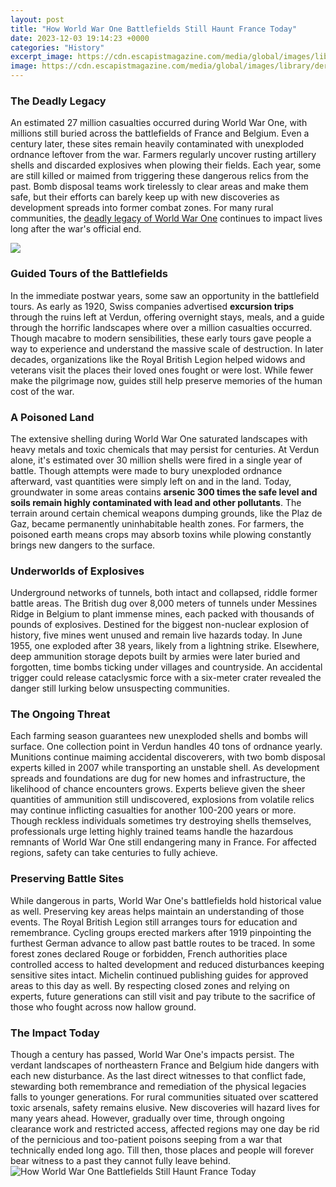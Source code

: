 ```yaml
---
layout: post
title: "How World War One Battlefields Still Haunt France Today"
date: 2023-12-03 19:14:23 +0000
categories: "History"
excerpt_image: https://cdn.escapistmagazine.com/media/global/images/library/deriv/738/738349.jpg
image: https://cdn.escapistmagazine.com/media/global/images/library/deriv/738/738349.jpg
---
```


### The Deadly Legacy
An estimated 27 million casualties occurred during World War One, with millions still buried across the battlefields of France and Belgium. Even a century later, these sites remain heavily contaminated with unexploded ordnance leftover from the war. Farmers regularly uncover rusting artillery shells and discarded explosives when plowing their fields. Each year, some are still killed or maimed from triggering these dangerous relics from the past. Bomb disposal teams work tirelessly to clear areas and make them safe, but their efforts can barely keep up with new discoveries as development spreads into former combat zones. For many rural communities, the [deadly legacy of World War One](https://store.fi.io.vn/chihuahuas-is-my-valentine-funny-valentines-day-heart-dog-172-chihuahua-dog) continues to impact lives long after the war's official end.

![](https://francetoday.com/wp-content/uploads/2022/03/Meuse-Vauquois-Hill_Guillaume-Ramon-550x367-1.jpg)
### Guided Tours of the Battlefields
In the immediate postwar years, some saw an opportunity in the battlefield tours. As early as 1920, Swiss companies advertised **excursion trips** through the ruins left at Verdun, offering overnight stays, meals, and a guide through the horrific landscapes where over a million casualties occurred. Though macabre to modern sensibilities, these early tours gave people a way to experience and understand the massive scale of destruction. In later decades, organizations like the Royal British Legion helped widows and veterans visit the places their loved ones fought or were lost. While fewer make the pilgrimage now, guides still help preserve memories of the human cost of the war.
### A Poisoned Land
The extensive shelling during World War One saturated landscapes with heavy metals and toxic chemicals that may persist for centuries. At Verdun alone, it's estimated over 30 million shells were fired in a single year of battle. Though attempts were made to bury unexploded ordnance afterward, vast quantities were simply left on and in the land. Today, groundwater in some areas contains **arsenic 300 times the safe level and soils remain highly contaminated with lead and other pollutants**. The terrain around certain chemical weapons dumping grounds, like the Plaz de Gaz, became permanently uninhabitable health zones. For farmers, the poisoned earth means crops may absorb toxins while plowing constantly brings new dangers to the surface.
### Underworlds of Explosives 
Underground networks of tunnels, both intact and collapsed, riddle former battle areas. The British dug over 8,000 meters of tunnels under Messines Ridge in Belgium to plant immense mines, each packed with thousands of pounds of explosives. Destined for the biggest non-nuclear explosion of history, five mines went unused and remain live hazards today. In June 1955, one exploded after 38 years, likely from a lightning strike. Elsewhere, deep ammunition storage depots built by armies were later buried and forgotten, time bombs ticking under villages and countryside. An accidental trigger could release cataclysmic force with a six-meter crater revealed the danger still lurking below unsuspecting communities.
### The Ongoing Threat 
Each farming season guarantees new unexploded shells and bombs will surface. One collection point in Verdun handles 40 tons of ordnance yearly. Munitions continue maiming accidental discoverers, with two bomb disposal experts killed in 2007 while transporting an unstable shell. As development spreads and foundations are dug for new homes and infrastructure, the likelihood of chance encounters grows. Experts believe given the sheer quantities of ammunition still undiscovered, explosions from volatile relics may continue inflicting casualties for another 100-200 years or more. Though reckless individuals sometimes try destroying shells themselves, professionals urge letting highly trained teams handle the hazardous remnants of World War One still endangering many in France. For affected regions, safety can take centuries to fully achieve.
### Preserving Battle Sites
While dangerous in parts, World War One's battlefields hold historical value as well. Preserving key areas helps maintain an understanding of those events. The Royal British Legion still arranges tours for education and remembrance. Cycling groups erected markers after 1919 pinpointing the furthest German advance to allow past battle routes to be traced. In some forest zones declared Rouge or forbidden, French authorities place controlled access to halted development and reduced disturbances keeping sensitive sites intact. Michelin continued publishing guides for approved areas to this day as well. By respecting closed zones and relying on experts, future generations can still visit and pay tribute to the sacrifice of those who fought across now hallow ground.
### The Impact Today
Though a century has passed, World War One's impacts persist. The verdant landscapes of northeastern France and Belgium hide dangers with each new disturbance. As the last direct witnesses to that conflict fade, stewarding both remembrance and remediation of the physical legacies falls to younger generations. For rural communities situated over scattered toxic arsenals, safety remains elusive. New discoveries will hazard lives for many years ahead. However, gradually over time, through ongoing clearance work and restricted access, affected regions may one day be rid of the pernicious and too-patient poisons seeping from a war that technically ended long ago. Till then, those places and people will forever bear witness to a past they cannot fully leave behind.
![How World War One Battlefields Still Haunt France Today](https://cdn.escapistmagazine.com/media/global/images/library/deriv/738/738349.jpg)